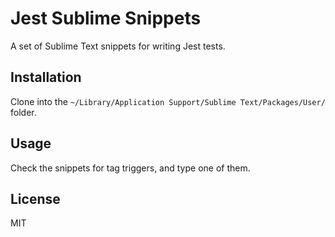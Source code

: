 # Jest Sublime Snippets

A set of Sublime Text snippets for writing Jest tests.

## Installation

Clone into the `~/Library/Application Support/Sublime Text/Packages/User/` folder.

## Usage

Check the snippets for tag triggers, and type one of them.

## License

MIT
